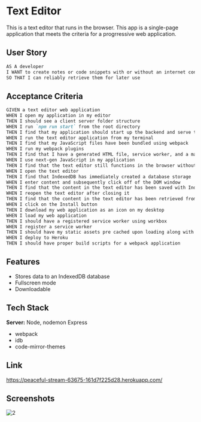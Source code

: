 # Text Editor

This is a text editor that runs in the browser. This app is a single-page application that meets the criteria for a progrressive web application.

## User Story

```md
AS A developer
I WANT to create notes or code snippets with or without an internet connection
SO THAT I can reliably retrieve them for later use
```

## Acceptance Criteria

```md
GIVEN a text editor web application
WHEN I open my application in my editor
THEN I should see a client server folder structure
WHEN I run `npm run start` from the root directory
THEN I find that my application should start up the backend and serve the client
WHEN I run the text editor application from my terminal
THEN I find that my JavaScript files have been bundled using webpack
WHEN I run my webpack plugins
THEN I find that I have a generated HTML file, service worker, and a manifest file
WHEN I use next-gen JavaScript in my application
THEN I find that the text editor still functions in the browser without errors
WHEN I open the text editor
THEN I find that IndexedDB has immediately created a database storage
WHEN I enter content and subsequently click off of the DOM window
THEN I find that the content in the text editor has been saved with IndexedDB
WHEN I reopen the text editor after closing it
THEN I find that the content in the text editor has been retrieved from our IndexedDB
WHEN I click on the Install button
THEN I download my web application as an icon on my desktop
WHEN I load my web application
THEN I should have a registered service worker using workbox
WHEN I register a service worker
THEN I should have my static assets pre cached upon loading along with subsequent pages and static assets
WHEN I deploy to Heroku
THEN I should have proper build scripts for a webpack application
```
## Features

- Stores data to an IndexedDB database
- Fullscreen mode
- Downloadable

## Tech Stack

**Server:** Node, nodemon Express

- webpack
- idb
- code-mirror-themes

## Link

https://peaceful-stream-63675-161d7f225d28.herokuapp.com/

## Screenshots

![2](https://github.com/AshtonJ7/text-editor/assets/62944042/31f250e7-9a77-464c-ab1d-e0139c5b18c8)

